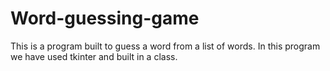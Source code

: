 # Word-guessing-game
This is a program built to guess a word from a list of words. In this program we have used tkinter and built in a class.
